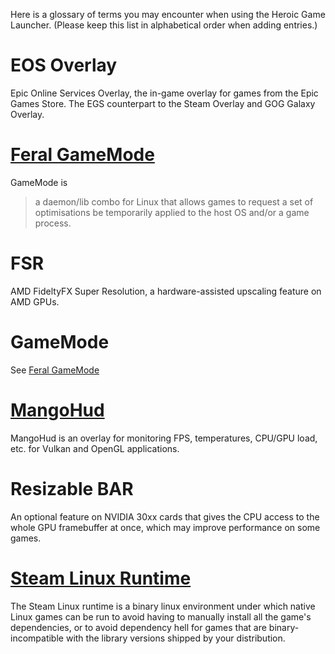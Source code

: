 Here is a glossary of terms you may encounter when using the Heroic Game Launcher.  (Please keep this list in alphabetical order when adding entries.)

# EOS Overlay
Epic Online Services Overlay, the in-game overlay for games from the Epic Games Store.  The EGS counterpart to the Steam Overlay and GOG Galaxy Overlay.

# [Feral GameMode](https://github.com/FeralInteractive/gamemode)
GameMode is
> a daemon/lib combo for Linux that allows games to request a set of optimisations be temporarily applied to the host OS and/or a game process.

# FSR
AMD FideltyFX Super Resolution, a hardware-assisted upscaling feature on AMD GPUs.

# GameMode
See [Feral GameMode](#feral-gamemode)

# [MangoHud](https://github.com/flightlessmango/MangoHud)
MangoHud is an overlay for monitoring FPS, temperatures, CPU/GPU load, etc. for Vulkan and OpenGL applications.

# Resizable BAR
An optional feature on NVIDIA 30xx cards that gives the CPU access to the whole GPU framebuffer at once, which may improve performance on some games.

# [Steam Linux Runtime](https://github.com/ValveSoftware/steam-runtime)
The Steam Linux runtime is a binary linux environment under which native Linux games can be run to avoid having to manually install all the game's dependencies, or to avoid dependency hell for games that are binary-incompatible with the library versions shipped by your distribution.
